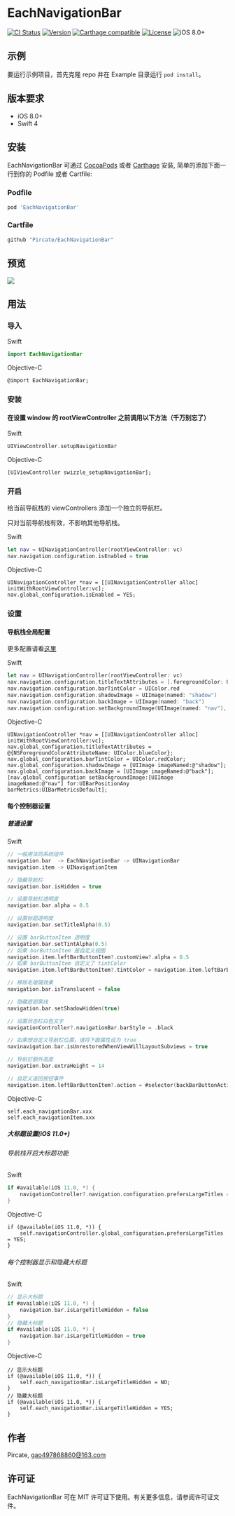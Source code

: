 # EachNavigationBar

[![CI Status](http://img.shields.io/travis/Pircate/EachNavigationBar.svg?style=flat)](https://travis-ci.org/Pircate/EachNavigationBar)
[![Version](https://img.shields.io/cocoapods/v/EachNavigationBar.svg?style=flat)](http://cocoapods.org/pods/EachNavigationBar)
[![Carthage compatible](https://img.shields.io/badge/Carthage-compatible-4BC51D.svg?style=flat)](https://github.com/Carthage/Carthage)
[![License](https://img.shields.io/cocoapods/l/EachNavigationBar.svg?style=flat)](http://cocoapods.org/pods/EachNavigationBar)
![iOS 8.0+](https://img.shields.io/badge/iOS-8.0%2B-blue.svg)

## 示例

要运行示例项目，首先克隆 repo 并在 Example 目录运行 `pod install`。

## 版本要求

* iOS 8.0+
* Swift 4

## 安装

EachNavigationBar 可通过 [CocoaPods](http://cocoapods.org) 或者 [Carthage](https://github.com/Carthage/Carthage) 安装, 简单的添加下面一行到你的 Podfile 或者 Cartfile:

### Podfile

```ruby
pod 'EachNavigationBar'
```

### Cartfile
```ruby
github "Pircate/EachNavigationBar"
```

## 预览

![](https://github.com/Pircate/EachNavigationBar/blob/master/demo.gif)

## 用法

### 导入

Swift
``` swift
import EachNavigationBar
```
Objective-C
``` ObjC
@import EachNavigationBar;
```

### 安装
#### 在设置 window 的 rootViewController 之前调用以下方法（千万别忘了）

Swift
``` swift
UIViewController.setupNavigationBar
```

Objective-C
``` ObjC
[UIViewController swizzle_setupNavigationBar];
```

### 开启

给当前导航栈的 viewControllers 添加一个独立的导航栏。

只对当前导航栈有效，不影响其他导航栈。

Swift
``` swift
let nav = UINavigationController(rootViewController: vc)
nav.navigation.configuration.isEnabled = true
```

Objective-C
``` ObjC
UINavigationController *nav = [[UINavigationController alloc] initWithRootViewController:vc];
nav.global_configuration.isEnabled = YES;
```

###  设置
#### 导航栈全局配置

更多配置请看[这里](https://github.com/Pircate/EachNavigationBar/blob/master/EachNavigationBar/Classes/UINavigationController%2BConfiguration.swift)

Swift
``` swift
let nav = UINavigationController(rootViewController: vc)
nav.navigation.configuration.titleTextAttributes = [.foregroundColor: UIColor.blue]
nav.navigation.configuration.barTintColor = UIColor.red
nav.navigation.configuration.shadowImage = UIImage(named: "shadow")
nav.navigation.configuration.backImage = UIImage(named: "back")
nav.navigation.configuration.setBackgroundImage(UIImage(named: "nav"), for: .any, barMetrics: .default)
```

Objective-C
``` ObjC
UINavigationController *nav = [[UINavigationController alloc] initWithRootViewController:vc];
nav.global_configuration.titleTextAttributes = @{NSForegroundColorAttributeName: UIColor.blueColor};
nav.global_configuration.barTintColor = UIColor.redColor;
nav.global_configuration.shadowImage = [UIImage imageNamed:@"shadow"];
nav.global_configuration.backImage = [UIImage imageNamed:@"back"];
[nav.global_configuration setBackgroundImage:[UIImage imageNamed:@"nav"] for:UIBarPositionAny barMetrics:UIBarMetricsDefault];
```

#### 每个控制器设置
##### 普通设置

Swift
``` swift
// 一般用法同系统组件
navigation.bar  -> EachNavigationBar -> UINavigationBar
navigation.item -> UINavigationItem

// 隐藏导航栏
navigation.bar.isHidden = true

// 设置导航栏透明度
navigation.bar.alpha = 0.5

// 设置标题透明度
navigation.bar.setTitleAlpha(0.5)

// 设置 barButtonItem 透明度
navigation.bar.setTintAlpha(0.5)
// 如果 barButtonItem 是自定义视图
navigation.item.leftBarButtonItem?.customView?.alpha = 0.5
// 如果 barButtonItem 自定义了 tintColor
navigation.item.leftBarButtonItem?.tintColor = navigation.item.leftBarButtonItem?.tintColor?.withAlphaComponent(0.5)

// 移除毛玻璃效果
navigation.bar.isTranslucent = false

// 隐藏底部黑线
navigation.bar.setShadowHidden(true)

// 设置状态栏白色文字
navigationController?.navigationBar.barStyle = .black

// 如果想自定义导航栏位置，请将下面属性设为 true
navinavigation.bar.isUnrestoredWhenViewWillLayoutSubviews = true

// 导航栏额外高度
navigation.bar.extraHeight = 14

// 自定义返回按钮事件
navigation.item.leftBarButtonItem?.action = #selector(backBarButtonAction)
```

Objective-C
``` ObjC
self.each_navigationBar.xxx
self.each_navigationItem.xxx
```

##### 大标题设置(iOS 11.0+)

###### 导航栈开启大标题功能

Swift
``` swift
if #available(iOS 11.0, *) {
    navigationController?.navigation.configuration.prefersLargeTitles = true
}
```

Objective-C
``` ObjC
if (@available(iOS 11.0, *)) {
    self.navigationController.global_configuration.prefersLargeTitles = YES;
}
```

###### 每个控制器显示和隐藏大标题

Swift
``` swift
// 显示大标题
if #available(iOS 11.0, *) {
    navigation.bar.isLargeTitleHidden = false
}
// 隐藏大标题
if #available(iOS 11.0, *) {
    navigation.bar.isLargeTitleHidden = true
}
```

Objective-C
``` ObjC
// 显示大标题
if (@available(iOS 11.0, *)) {
    self.each_navigationBar.isLargeTitleHidden = NO;
}
// 隐藏大标题
if (@available(iOS 11.0, *)) {
    self.each_navigationBar.isLargeTitleHidden = YES;
}
```

## 作者

Pircate, gao497868860@163.com

## 许可证

EachNavigationBar 可在 MIT 许可证下使用。有关更多信息，请参阅许可证文件。
